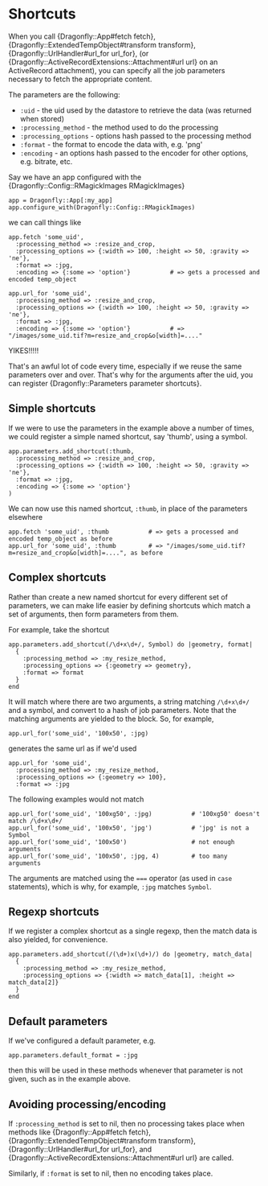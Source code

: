 Shortcuts
=========

When you call {Dragonfly::App#fetch fetch}, {Dragonfly::ExtendedTempObject#transform transform},
{Dragonfly::UrlHandler#url_for url_for}, (or {Dragonfly::ActiveRecordExtensions::Attachment#url url} on an ActiveRecord attachment), you can specify all the job parameters
necessary to fetch the appropriate content.

The parameters are the following:

  - `:uid` - the uid used by the datastore to retrieve the data (was returned when stored)
  - `:processing_method` - the method used to do the processing
  - `:processing_options` - options hash passed to the processing method
  - `:format` - the format to encode the data with, e.g. 'png'
  - `:encoding` - an options hash passed to the encoder for other options, e.g. bitrate, etc.

Say we have an app configured with the {Dragonfly::Config::RMagickImages RMagickImages}

    app = Dragonfly::App[:my_app]
    app.configure_with(Dragonfly::Config::RMagickImages)

we can call things like

    app.fetch 'some_uid',
      :processing_method => :resize_and_crop,
      :processing_options => {:width => 100, :height => 50, :gravity => 'ne'},
      :format => :jpg,
      :encoding => {:some => 'option'}           # => gets a processed and encoded temp_object
    
    app.url_for 'some_uid',
      :processing_method => :resize_and_crop,
      :processing_options => {:width => 100, :height => 50, :gravity => 'ne'},
      :format => :jpg,
      :encoding => {:some => 'option'}           # => "/images/some_uid.tif?m=resize_and_crop&o[width]=...."

YIKES!!!!!

That's an awful lot of code every time, especially if we reuse the same parameters over and over.
That's why for the arguments after the uid, you can register {Dragonfly::Parameters parameter shortcuts}.

Simple shortcuts
----------------
If we were to use the parameters in the example above a number of times, we could register a simple named shortcut, say 'thumb', using a symbol.

    app.parameters.add_shortcut(:thumb,
      :processing_method => :resize_and_crop,
      :processing_options => {:width => 100, :height => 50, :gravity => 'ne'},
      :format => :jpg,
      :encoding => {:some => 'option'}
    )

We can now use this named shortcut, `:thumb`, in place of the parameters elsewhere

    app.fetch 'some_uid', :thumb           # => gets a processed and encoded temp_object as before    
    app.url_for 'some_uid', :thumb         # => "/images/some_uid.tif?m=resize_and_crop&o[width]=....", as before
    
Complex shortcuts
-----------------
Rather than create a new named shortcut for every different set of parameters, we can make life easier by defining shortcuts
which match a set of arguments, then form parameters from them.

For example, take the shortcut

    app.parameters.add_shortcut(/\d+x\d+/, Symbol) do |geometry, format|
      {
        :processing_method => :my_resize_method,
        :processing_options => {:geometry => geometry},
        :format => format
      }
    end

It will match where there are two arguments, a string matching `/\d+x\d+/` and a symbol, and convert to a hash of job parameters.
Note that the matching arguments are yielded to the block.
So, for example,

    app.url_for('some_uid', '100x50', :jpg)
    
generates the same url as if we'd used

    app.url_for 'some_uid',
      :processing_method => :my_resize_method,
      :processing_options => {:geometry => 100},
      :format => :jpg

The following examples would not match

    app.url_for('some_uid', '100xg50', :jpg)           # '100xg50' doesn't match /\d+x\d+/
    app.url_for('some_uid', '100x50', 'jpg')           # 'jpg' is not a Symbol
    app.url_for('some_uid', '100x50')                  # not enough arguments
    app.url_for('some_uid', '100x50', :jpg, 4)         # too many arguments

The arguments are matched using the `===` operator (as used in `case` statements), which is why, for example, `:jpg` matches `Symbol`.

Regexp shortcuts
----------------
If we register a complex shortcut as a single regexp, then the match data is also yielded, for convenience.

    app.parameters.add_shortcut(/(\d+)x(\d+)/) do |geometry, match_data|
      {
        :processing_method => :my_resize_method,
        :processing_options => {:width => match_data[1], :height => match_data[2]}
      }
    end


Default parameters
------------------
If we've configured a default parameter, e.g.

    app.parameters.default_format = :jpg
    
then this will be used in these methods whenever that parameter is not given, such as in the example above.

Avoiding processing/encoding
----------------------------
If `:processing_method` is set to nil, then no processing takes place when methods like {Dragonfly::App#fetch fetch}, {Dragonfly::ExtendedTempObject#transform transform},
{Dragonfly::UrlHandler#url_for url_for}, and {Dragonfly::ActiveRecordExtensions::Attachment#url url} are called.

Similarly, if `:format` is set to nil, then no encoding takes place.
